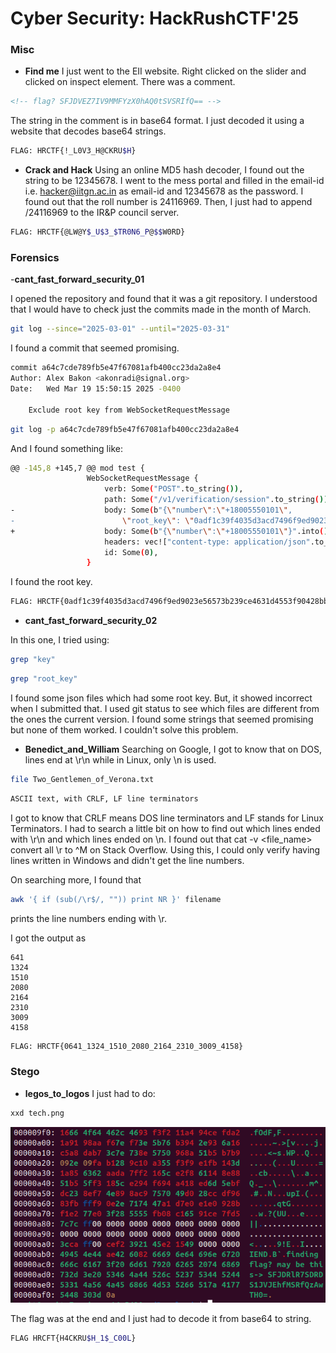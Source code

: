# Cyber Security: HackRushCTF'25

### Misc

- __Find me__
I just went to the EII website. Right clicked on the slider and clicked on inspect element. There was a comment.
```html
<!-- flag? SFJDVEZ7IV9MMFYzX0hAQ0tSVSRIfQ== -->
```
The string in the comment is in base64 format. I just decoded it using a website that decodes base64 strings.

```sh
FLAG: HRCTF{!_L0V3_H@CKRU$H}
```
- __Crack and Hack__
Using an online MD5 hash decoder, I found out the string to be 12345678. I went to the mess portal and filled in the email-id i.e. hacker@iitgn.ac.in as email-id and 12345678 as the password. I found out that the roll number is 24116969. Then, I just had to append /24116969 to the IR&P council server.

```sh
FLAG: HRCTF{@LW@Y$_U$3_$TR0N6_P@$$W0RD}
```

### Forensics

-__cant_fast_forward_security_01__

I opened the repository and found that it was a git repository. I understood that I would have to check just the commits made in the month of March.
```sh
git log --since="2025-03-01" --until="2025-03-31"
```

I found a commit that seemed promising.

```sh
commit a64c7cde789fb5e47f67081afb400cc23da2a8e4
Author: Alex Bakon <akonradi@signal.org>
Date:   Wed Mar 19 15:50:15 2025 -0400

    Exclude root key from WebSocketRequestMessage
```

```sh
git log -p a64c7cde789fb5e47f67081afb400cc23da2a8e4
```
And I found something like:

```sh
@@ -145,8 +145,7 @@ mod test {
                 WebSocketRequestMessage {
                     verb: Some("POST".to_string()),
                     path: Some("/v1/verification/session".to_string()),
-                    body: Some(b"{\"number\":\"+18005550101\",
-                        \"root_key\": \"0adf1c39f4035d3acd7496f9ed9023e56573b239ce4631d4553f90428bbe1641\"}".into()),
+                    body: Some(b"{\"number\":\"+18005550101\"}".into()),
                     headers: vec!["content-type: application/json".to_string()],
                     id: Some(0),
                 }

```

I found the root key.

```sh
FLAG: HRCTF{0adf1c39f4035d3acd7496f9ed9023e56573b239ce4631d4553f90428bbe1641}
```

- __cant_fast_forward_security_02__

In this one, I tried using:

```sh
grep "key"
```

```sh
grep "root_key"
```

I found some json files which had some root key. But, it showed incorrect when I submitted that. I used git status to see which files are different from the ones the current version. I found some strings that seemed promising but none of them worked. I couldn't solve this problem.

- __Benedict_and_William__
Searching on Google, I got to know that on DOS, lines end at \r\n while in Linux, only \n is used.
```sh
file Two_Gentlemen_of_Verona.txt
```
```sh
ASCII text, with CRLF, LF line terminators
```

I got to know that CRLF means DOS line terminators and LF stands for Linux Terminators. I had to search a little bit on how to find out which lines ended with \r\n and which lines ended on \n. I found out that cat -v <file_name> convert all \r to ^M on Stack Overflow.
Using this, I could only verify having lines written in Windows and didn't get the line numbers.

On searching more, I found that 
```sh
awk '{ if (sub(/\r$/, "")) print NR }' filename
```
prints the line numbers ending with \r.

I got the output as
```
641
1324
1510
2080
2164
2310
3009
4158
```

```sh
FLAG: HRCTF{0641_1324_1510_2080_2164_2310_3009_4158}
```

### Stego

- __legos_to_logos__
I just had to do:
```sh
xxd tech.png
```
![alt text](legos_to_logos_xxd.png)

The flag was at the end and I just had to decode it from base64 to string.

```sh
FLAG HRCFT{H4CKRU$H_1$_C00L}
```


